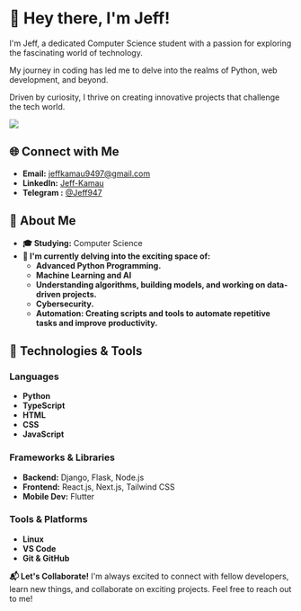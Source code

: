 
# 👋 Hey there, I'm Jeff!

I'm Jeff, a dedicated Computer Science student with a passion for exploring the fascinating world of technology.

My journey in coding has led me to delve into the realms of Python, web development, and beyond.

Driven by curiosity, I thrive on creating innovative projects that challenge the tech world.


[![](https://visitcount.itsvg.in/api?id=Jeff28&label=Profile%20Views%20100%2B&icon=0&pretty=false)](https://visitcount.itsvg.in)
## 🌐 Connect with Me

- **Email:** [jeffkamau9497@gmail.com](mailto:jeffkamau9497@gmail.com)
- **LinkedIn:** [Jeff-Kamau](https://www.linkedin.com/in/jeff-kamau-807337222)
- **Telegram :** [@Jeff947](#) <!-- https://t.me/Jeff947 -->

## 🚀 About Me

- **🎓 Studying:** Computer Science
- **🌱 I'm currently delving into the exciting space of:**
  - **Advanced Python Programming.**
  - **Machine Learning and AI**
  - **Understanding algorithms, building models, and working on data-driven projects.**
  - **Cybersecurity.**
  - **Automation: Creating scripts and tools to automate repetitive tasks and improve productivity.**

## 💼 Technologies & Tools

### Languages

- **Python**
- **TypeScript**
- **HTML**
- **CSS**
- **JavaScript**

### Frameworks & Libraries

- **Backend:** Django, Flask, Node.js
- **Frontend:** React.js, Next.js, Tailwind CSS
- **Mobile Dev:** Flutter

### Tools & Platforms

- **Linux**
- **VS Code**
- **Git & GitHub**

**📬 Let's Collaborate!**
I'm always excited to connect with fellow developers, learn new things, and collaborate on exciting projects. Feel free to reach out to me!

